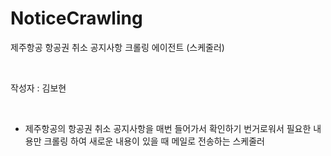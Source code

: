 # NoticeCrawling
제주항공 항공권 취소 공지사항 크롤링 에이전트 (스케줄러)

&nbsp;
&nbsp;
&nbsp;

작성자 : 김보현 

&nbsp;
&nbsp;
&nbsp;

- 제주항공의 항공권 취소 공지사항을 매번 들어가서 확인하기 번거로워서 필요한 내용만 크롤링 하여 새로운 내용이 있을 때 메일로 전송하는 스케줄러 
